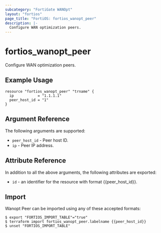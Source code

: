 ```yaml
---
subcategory: "FortiGate WANOpt"
layout: "fortios"
page_title: "FortiOS: fortios_wanopt_peer"
description: |-
  Configure WAN optimization peers.
---
```


# fortios_wanopt_peer
Configure WAN optimization peers.

## Example Usage

```hcl
resource "fortios_wanopt_peer" "trname" {
  ip           = "1.1.1.1"
  peer_host_id = "1"
}
```

## Argument Reference

The following arguments are supported:

* `peer_host_id` - Peer host ID.
* `ip` - Peer IP address.


## Attribute Reference

In addition to all the above arguments, the following attributes are exported:
* `id` - an identifier for the resource with format {{peer_host_id}}.

## Import

Wanopt Peer can be imported using any of these accepted formats:
```
$ export "FORTIOS_IMPORT_TABLE"="true"
$ terraform import fortios_wanopt_peer.labelname {{peer_host_id}}
$ unset "FORTIOS_IMPORT_TABLE"
```
